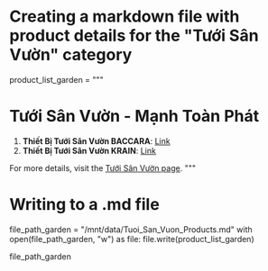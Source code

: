 # Creating a markdown file with product details for the "Tưới Sân Vườn" category

product_list_garden = """
# Tưới Sân Vườn - Mạnh Toàn Phát

1. **Thiết Bị Tưới Sân Vườn BACCARA**: [Link](https://manhtoanphat.vn/sp/thiet-bi-tuoi-san-vuon-baccara)
2. **Thiết Bị Tưới Sân Vườn KRAIN**: [Link](https://manhtoanphat.vn/sp/thiet-bi-tuoi-san-vuon-krain)

For more details, visit the [Tưới Sân Vườn page](https://manhtoanphat.vn/sp/tuoi-san-vuon).
"""

# Writing to a .md file
file_path_garden = "/mnt/data/Tuoi_San_Vuon_Products.md"
with open(file_path_garden, "w") as file:
    file.write(product_list_garden)

file_path_garden
